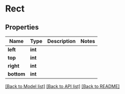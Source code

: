 # Rect

## Properties
Name | Type | Description | Notes
------------ | ------------- | ------------- | -------------
**left** | **int** |  | 
**top** | **int** |  | 
**right** | **int** |  | 
**bottom** | **int** |  | 

[[Back to Model list]](../README.md#documentation-for-models) [[Back to API list]](../README.md#documentation-for-api-endpoints) [[Back to README]](../README.md)

